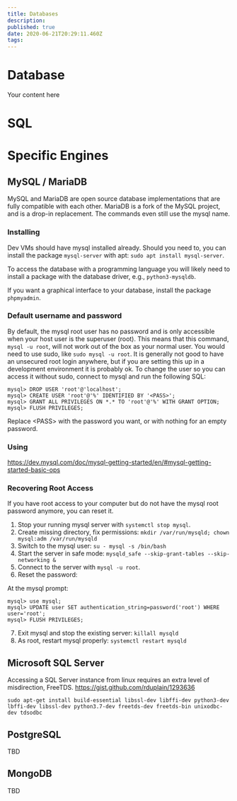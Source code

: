```yaml
---
title: Databases
description: 
published: true
date: 2020-06-21T20:29:11.460Z
tags: 
---
```


# Database
Your content here

# SQL

# Specific Engines

## MySQL / MariaDB
MySQL and MariaDB are open source database implementations that are fully compatible with each other. MariaDB is a fork of the MySQL project, and is a drop-in replacement. The commands even still use the mysql name.

### Installing

Dev VMs should have mysql installed already. Should you need to, you can install the package `mysql-server` with apt: `sudo apt install mysql-server`.

To access the database with a programming language you will likely need to install a package with the database driver, e.g., `python3-mysqldb`.

If you want a graphical interface to your database, install the package `phpmyadmin`.

### Default username and password

By default, the mysql root user has no password and is only accessible when your host user is the superuser (root). This means that this command, `mysql -u root`, will not work out of the box as your normal user. You would need to use sudo, like `sudo mysql -u root`. It is generally not good to have an unsecured root login anywhere, but if you are setting this up in a development environment it is probably ok. To change the user so you can access it without sudo, connect to mysql and run the following SQL:

    mysql> DROP USER 'root'@'localhost';
    mysql> CREATE USER 'root'@'%' IDENTIFIED BY '<PASS>';
    mysql> GRANT ALL PRIVILEGES ON *.* TO 'root'@'%' WITH GRANT OPTION;
    mysql> FLUSH PRIVILEGES;

Replace \<PASS> with the password you want, or with nothing for an empty password.

### Using
https://dev.mysql.com/doc/mysql-getting-started/en/#mysql-getting-started-basic-ops

### Recovering Root Access

If you have root access to your computer but do not have the mysql root password anymore, you can reset it.

1. Stop your running mysql server with `systemctl stop mysql`.
2. Create missing directory, fix permissions: `mkdir /var/run/mysqld; chown mysql:adm /var/run/mysqld`
3. Switch to the mysql user: `su - mysql -s /bin/bash`
4. Start the server in safe mode: `mysqld_safe --skip-grant-tables --skip-networking &`
5. Connect to the server with `mysql -u root`.
6. Reset the password:

At the mysql prompt:
   
    mysql> use mysql;
    mysql> UPDATE user SET authentication_string=password('root') WHERE user='root';
    mysql> FLUSH PRIVILEGES;

7. Exit mysql and stop the existing server: `killall mysqld`
8. As root, restart mysql properly: `systemctl restart mysqld`

## Microsoft SQL Server

Accessing a SQL Server instance from linux requires an extra level of misdirection, FreeTDS.
https://gist.github.com/rduplain/1293636

`sudo apt-get install build-essential libssl-dev libffi-dev python3-dev lbffi-dev libssl-dev python3.7-dev freetds-dev freetds-bin unixodbc-dev tdsodbc`

## PostgreSQL
TBD
## MongoDB
TBD
